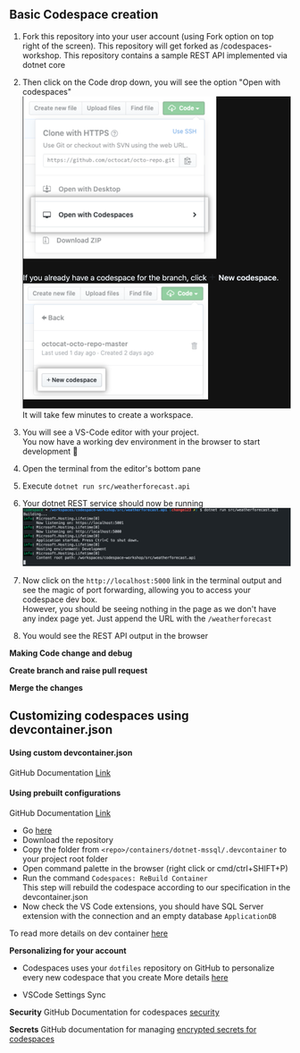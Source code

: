 ## Basic Codespace creation
1. Fork this repository into your user account (using Fork option on top right of the screen). This repository will get forked as <username>/codespaces-workshop.
This repository contains a sample REST API implemented via dotnet core

2. Then click on the Code drop down, you will see the option "Open with codespaces"<br>
![Open With Codespaces](./images/opencodespace.png)<br>It will take few minutes to create a workspace.

3. You will see a VS-Code editor with your project.<br>You now have a working dev environment in the browser to start development 🎉

1. Open the terminal from the editor's bottom pane
2. Execute ```dotnet run src/weatherforecast.api```
3. Your dotnet REST service should now be running
![terminal](./images/runproject.png)

4. Now click on the ```http://localhost:5000``` link in the terminal output and see the magic of port forwarding, allowing you to access your codespace dev box.
<br>However, you should be seeing nothing in the page as we don't have any index page yet. Just append the URL with the ```/weatherforecast```

5. You would see the REST API output in the browser

**Making Code change and debug**

**Create branch and raise pull request**

**Merge the changes**

## Customizing codespaces using devcontainer.json

#### Using custom devcontainer.json
GitHub Documentation [Link](https://docs.github.com/en/github/developing-online-with-codespaces/configuring-codespaces-for-your-project#creating-a-custom-codespace-configuration)

#### Using prebuilt configurations
GitHub Documentation [Link](https://docs.github.com/en/github/developing-online-with-codespaces/configuring-codespaces-for-your-project#using-a-pre-built-container-configuration)



- Go [here](https://github.com/microsoft/vscode-dev-containers)
- Download the repository
- Copy the folder from ```<repo>/containers/dotnet-mssql/.devcontainer``` to your project root folder
- Open command palette in the browser (right click or cmd/ctrl+SHIFT+P)
- Run the command ```Codespaces: ReBuild Container```
  <br>This step will rebuild the codespace according to our specification in the devcontainer.json
- Now check the VS Code extensions, you should have SQL Server extension with the connection and an empty database ```ApplicationDB```

To read more details on dev container [here](https://code.visualstudio.com/docs/remote/create-dev-container)

**Personalizing for your account**
- Codespaces uses your ```dotfiles``` repository on GitHub to personalize every new codespace that you create
  More details [here](https://docs.github.com/en/github/developing-online-with-codespaces/personalizing-codespaces-for-your-account)

- VSCode Settings Sync

**Security**
GitHub Documentation for codespaces [security](https://docs.github.com/en/github/developing-online-with-codespaces/managing-access-and-security-for-codespaces)

**Secrets**
GitHub documentation for managing [encrypted secrets for codespaces](https://docs.github.com/en/github/developing-online-with-codespaces/managing-encrypted-secrets-for-codespaces)
